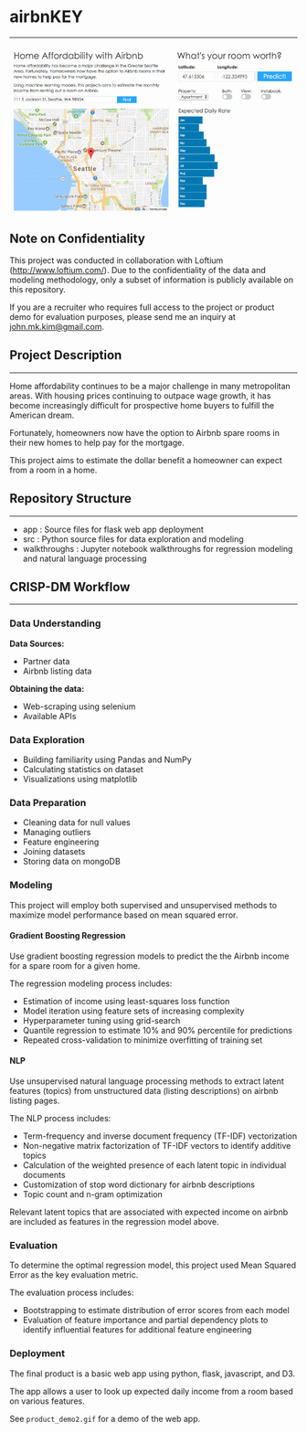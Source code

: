 # airbnKEY
---
![Demo](product_demo2.gif)


## Note on Confidentiality
This project was conducted in collaboration with Loftium (http://www.loftium.com/).  Due to the confidentiality of the data and modeling methodology, only a subset of information is publicly available on this repository.

If you are a recruiter who requires full access to the project or product demo for evaluation purposes, please send me an inquiry at john.mk.kim@gmail.com.


## Project Description
---
Home affordability continues to be a major challenge in many metropolitan areas.  With housing prices continuing to outpace wage growth, it has become increasingly difficult for prospective home buyers to fulfill the American dream.

Fortunately, homeowners now have the option to Airbnb spare rooms in their new homes to help pay for the mortgage.  

This project aims to estimate the dollar benefit a homeowner can expect from a room in a home.

## Repository Structure
---
- app : Source files for flask web app deployment
- src : Python source files for data exploration and modeling
- walkthroughs : Jupyter notebook walkthroughs for regression modeling and natural language processing


## CRISP-DM Workflow
---
### Data Understanding
**Data Sources:**
- Partner data
- Airbnb listing data

**Obtaining the data:**
- Web-scraping using selenium
- Available APIs

### Data Exploration
- Building familiarity using Pandas and NumPy
- Calculating statistics on dataset
- Visualizations using matplotlib

### Data Preparation
- Cleaning data for null values
- Managing outliers
- Feature engineering
- Joining datasets
- Storing data on mongoDB

### Modeling
This project will employ both supervised and unsupervised methods to maximize model performance based on mean squared error.

#### Gradient Boosting Regression
Use gradient boosting regression models to predict the the Airbnb income for a spare room for a given home.

The regression modeling process includes:
- Estimation of income using least-squares loss function
- Model iteration using feature sets of increasing complexity
- Hyperparameter tuning using grid-search
- Quantile regression to estimate 10% and 90% percentile for predictions
- Repeated cross-validation to minimize overfitting of training set

#### NLP
Use unsupervised natural language processing methods to extract latent features (topics) from unstructured data (listing descriptions) on airbnb listing pages.

The NLP process includes:
- Term-frequency and inverse document frequency (TF-IDF) vectorization
- Non-negative matrix factorization of TF-IDF vectors to identify additive topics
- Calculation of the weighted presence of each latent topic in individual documents
- Customization of stop word dictionary for airbnb descriptions
- Topic count and n-gram optimization

Relevant latent topics that are associated with expected income on airbnb are included as features in the regression model above.

### Evaluation
To determine the optimal regression model, this project used Mean Squared Error as the key evaluation metric.

The evaluation process includes:
- Bootstrapping to estimate distribution of error scores from each model
- Evaluation of feature importance and partial dependency plots to identify influential features for additional feature engineering

### Deployment
The final product is a basic web app using python, flask, javascript, and D3.

The app allows a user to look up expected daily income from a room based on various features.

See `product_demo2.gif` for a demo of the web app.
